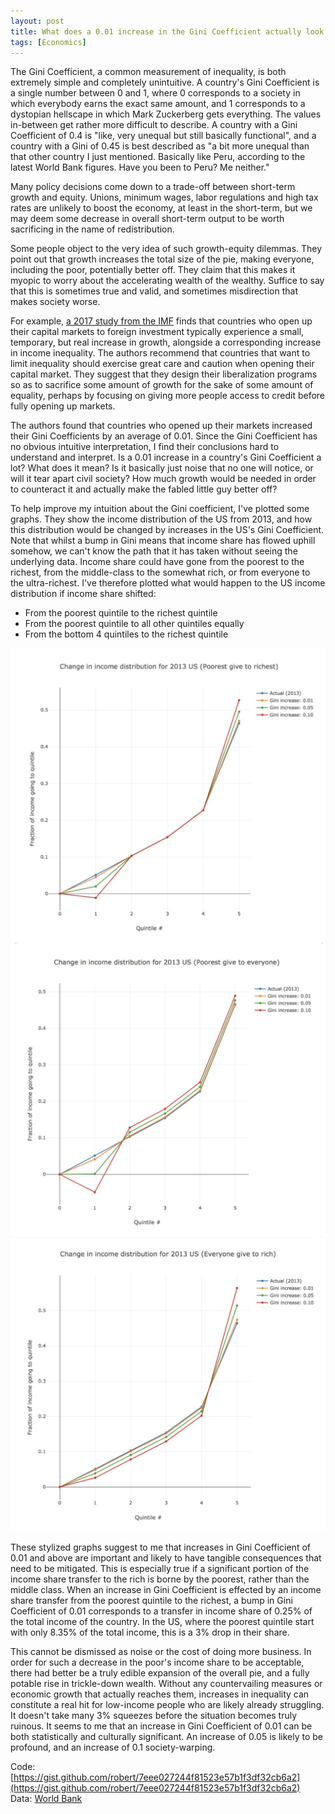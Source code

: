 ```yaml
---
layout: post
title: What does a 0.01 increase in the Gini Coefficient actually look like?
tags: [Economics]
---
```

The Gini Coefficient, a common measurement of inequality, is both extremely simple and completely unintuitive. A country's Gini Coefficient is a single number between 0 and 1, where 0 corresponds to a society in which everybody earns the exact same amount, and 1 corresponds to a dystopian hellscape in which Mark Zuckerberg gets everything. The values in-between get rather more difficult to describe. A country with a Gini Coefficient of 0.4 is "like, very unequal but still basically functional", and a country with a Gini of 0.45 is best described as "a bit more unequal than that other country I just mentioned. Basically like Peru, according to the latest World Bank figures. Have you been to Peru? Me neither."

Many policy decisions come down to a trade-off between short-term growth and equity. Unions, minimum wages, labor regulations and high tax rates are unlikely to boost the economy, at least in the short-term, but we may deem some decrease in overall short-term output to be worth sacrificing in the name of redistribution.

Some people object to the very idea of such growth-equity dilemmas. They point out that growth increases the total size of the pie, making everyone, including the poor, potentially better off. They claim that this makes it myopic to worry about the accelerating wealth of the wealthy. Suffice to say that this is sometimes true and valid, and sometimes misdirection that makes society worse.

For example, [a 2017 study from the IMF](https://blogs.imf.org/2015/11/24/openness-and-inequality-distributional-impacts-of-capital-account-liberalization/#more-10715) finds that countries who open up their capital markets to foreign investment typically experience a small, temporary, but real increase in growth, alongside a corresponding increase in income inequality. The authors recommend that countries that want to limit inequality should exercise great care and caution when opening their capital market. They suggest that they design their liberalization programs so as to sacrifice some amount of growth for the sake of some amount of equality, perhaps by focusing on giving more people access to credit before fully opening up markets.

The authors found that countries who opened up their markets increased their Gini Coefficients by an average of 0.01. Since the Gini Coefficient has no obvious intuitive interpretation, I find their conclusions hard to understand and interpret. Is a 0.01 increase in a country's Gini Coefficient a lot? What does it mean? Is it basically just noise that no one will notice, or will it tear apart civil society? How much growth would be needed in order to counteract it and actually make the fabled little guy better off?

To help improve my intuition about the Gini coefficient, I've plotted some graphs. They show the income distribution of the US from 2013, and how this distribution would be changed by increases in the US's Gini Coefficient. Note that whilst a bump in Gini means that income share has flowed uphill somehow, we can't know the path that it has taken without seeing the underlying data. Income share could have gone from the poorest to the richest, from the middle-class to the somewhat rich, or from everyone to the ultra-richest. I've therefore plotted what would happen to the US income distribution if income share shifted:

* From the poorest quintile to the richest quintile
* From the poorest quintile to all other quintiles equally
* From the bottom 4 quintiles to the richest quintile

<p align="center">
<img src="/images/gini-poorest-to-richest.jpg" width="700" />
<img src="/images/gini-poorest-to-everyone.jpg" width="700" />
<img src="/images/gini-everyone-to-rich.jpg" width="700" />
</p>

These stylized graphs suggest to me that increases in Gini Coefficient of 0.01 and above are important and likely to have tangible consequences that need to be mitigated. This is especially true if a significant portion of the income share transfer to the rich is borne by the poorest, rather than the middle class. When an increase in Gini Coefficient is effected by an income share transfer from the poorest quintile to the richest, a bump in Gini Coefficient of 0.01 corresponds to a transfer in income share of 0.25% of the total income of the country. In the US, where the poorest quintile start with only 8.35% of the total income, this is a 3% drop in their share.

This cannot be dismissed as noise or the cost of doing more business. In order for such a decrease in the poor's income share to be acceptable, there had better be a truly edible expansion of the overall pie, and a fully potable rise in trickle-down wealth. Without any countervailing measures or economic growth that actually reaches them, increases in inequality can constitute a real hit for low-income people who are likely already struggling. It doesn't take many 3% squeezes before the situation becomes truly ruinous. It seems to me that an increase in Gini Coefficient of 0.01 can be both statistically and culturally significant. An increase of 0.05 is likely to be profound, and an increase of 0.1 society-warping.

Code: [https://gist.github.com/robert/7eee027244f81523e57b1f3df32cb6a2](https://gist.github.com/robert/7eee027244f81523e57b1f3df32cb6a2)<br/>
Data: [World Bank](http://databank.worldbank.org/data/reports.aspx?source=world-development-indicators)

